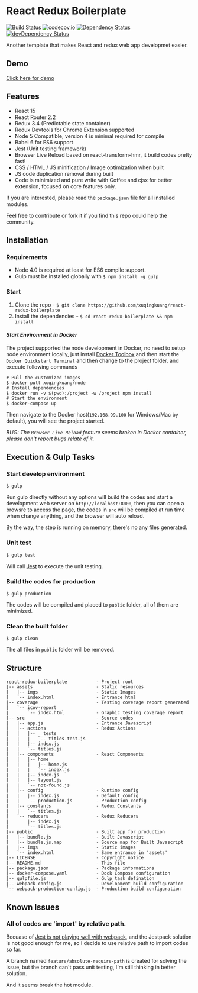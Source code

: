 # React Redux Boilerplate

[![Build Status](https://travis-ci.org/xuqingkuang/react-redux-boilerplate.svg?branch=master)](https://travis-ci.org/xuqingkuang/react-redux-boilerplate)
[![codecov.io](https://codecov.io/github/xuqingkuang/react-redux-boilerplate/coverage.svg?branch=master)](https://codecov.io/github/xuqingkuang/react-redux-boilerplate?branch=master)
[![Dependency Status](https://david-dm.org/xuqingkuang/react-redux-boilerplate.svg)](https://david-dm.org/xuqingkuang/react-redux-boilerplate)
[![devDependency Status](https://david-dm.org/xuqingkuang/react-redux-boilerplate/dev-status.svg)](https://david-dm.org/xuqingkuang/react-redux-boilerplate#info=devDependencies)

Another template that makes React and redux web app developmet easier.

## Demo

[Click here for demo](http://xuqingkuang.github.io/react-redux-boilerplate)

## Features

* React 15
* React Router 2.2
* Redux 3.4 (Predictable state container)
* Redux Devtools for Chrome Extension supported
* Node 5 Compatible, version 4 is minimal required for compile
* Babel 6 for ES6 support
* Jest (Unit testing framework)
* Browser Live Reload based on react-transform-hmr, it build codes pretty fast!
* CSS / HTML / JS minification / Image optimization when built
* JS code duplication removal during built
* Code is minimized and pure write with Coffee and cjsx for better extension, focused on core features only.

If you are interested, please read the `package.json` file for all installed modules.

Feel free to contribute or fork it if you find this repo could help the community.

## Installation

### Requirements

* Node 4.0 is required at least for ES6 compile support.
* Gulp must be installed globally with `$ npm install -g gulp`

### Start

1. Clone the repo - `$ git clone https://github.com/xuqingkuang/react-redux-boilerplate`
2. Install the dependencies - `$ cd react-redux-boilerplate && npm install`

#### *Start Environment in Docker*

The project supported the node development in Docker, no need to setup node
environment locally, just install [Docker Toolbox](https://www.docker.com/products/docker-toolbox)
and then start the `Docker Quickstart Terminal` and then change to the project
folder. and execute following commands

    # Pull the customized images
    $ docker pull xuqingkuang/node
    # Install dependencies
    $ docker run -v $(pwd):/project -w /project npm install
    # Start the environment
    $ docker-compose up

Then navigate to the Docker host(`192.168.99.100` for Windows/Mac by default),
you will see the project started.

*BUG: The `Browser Live Reload` feature seems broken in Docker container, please
don't report bugs relate of it.*

## Execution & Gulp Tasks

### Start develop environment

    $ gulp

Run gulp directly without any options will build the codes and start a
development web server on `http://localhost:8000`, then you can open a browsre to
access the page, the codes in `src` will be compiled at run time when change
anything, and the browser will auto reload.

By the way, the step is running on memory, there's no any files generated.

### Unit test

    $ gulp test

Will call [Jest](http://facebook.github.io/jest) to execute the unit testing.

### Build the codes for production

    $ gulp production

The codes will be compiled and placed to `public` folder, all of them are
minimized.

###  Clean the built folder

    $ gulp clean

The all files in `public` folder will be removed.

## Structure

    react-redux-boilerplate           - Project root
    |-- assets                        - Static resources
    |   |-- imgs                      - Static Images
    |   `-- index.html                - Entrance html
    |-- coverage                      - Testing coverage report generated
    |   `-- icov-report
    |       `-- index.html            - Graphic testing coverage report
    |-- src                           - Source codes
    |   |-- app.js                    - Entrance Javascript
    |   |-- actions                   - Redux Actions
    |   |   |-- __tests__
    |   |   |   `-- titles-test.js
    |   |   |-- index.js
    |   |   `-- titles.js
    |   |-- components                - React Components
    |   |   |-- home
    |   |   |   |-- home.js
    |   |   |   `-- index.js
    |   |   |-- index.js
    |   |   |-- layout.js
    |   |   `-- not-found.js
    |   |-- config                    - Runtime config
    |   |   |-- index.js              - Default config
    |   |   `-- production.js         - Production config
    |   |-- constants                 - Redux Constants
    |   |   `-- titles.js
    |   `-- reducers                  - Redux Reducers
    |       |-- index.js
    |       `-- titles.js
    |-- public                        - Built app for production
    |   |-- bundle.js                 - Built Javascript
    |   |-- bundle.js.map             - Source map for Built Javascript
    |   |-- imgs                      - Static images
    |   `-- index.html                - Same entrance in 'assets'
    |-- LICENSE                       - Copyright notice
    |-- README.md                     - This file
    |-- package.json                  - Package informations
    |-- docker-compose.yaml           - Dock Compose configuration
    |-- gulpfile.js                   - Gulp task defination
    |-- webpack-config.js             - Development build configuration
    `-- webpack-production-config.js  - Production build configuration

## Known Issues

### All of codes are 'import' by relative path.

Becuase of [Jest is not playing well with webpack](http://stackoverflow.com/questions/31547587/testing-webpack-built-react-components-with-jest),
and the Jestpack solution is not good enough for me, so I decide to use
relative path to import codes so far.

A branch named `feature/absolute-require-path` is created for solving the issue,
but the branch can't pass unit testing, I'm still thinking in better solution.

And it seems break the hot module.
